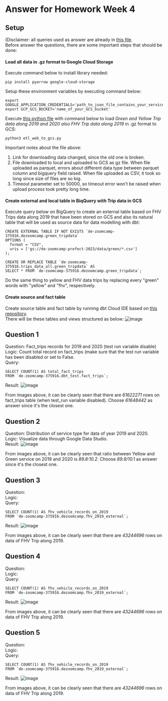 # Answer for Homework Week 4

## Setup
(Disclaimer: all queries used as answer are already in [this file](https://github.com/ahmdxrzky/de-zoomcamp-2023/blob/main/week4/big_query.sql).<br>
Before answer the questions, there are some important steps that should be done:

#### Load all data in .gz format to Google Cloud Storage
Execute command below to install library needed:
```
pip install pyarrow google-cloud-storage
```
Setup these environment variables by executing command below:
```
export GOOGLE_APPLICATION_CREDENTIALS='path_to_json_file_contains_your_service_account_configuration
export GCP_GCS_BUCKET='name_of_your_GCS_bucket'
```
Execute [this python file](https://github.com/ahmdxrzky/de-zoomcamp-2023/blob/main/week4/web_to_gcs.py) with command below to load _Green and Yellow Trip data along 2019 and 2020 also FHV Trip data along 2019_ in .gz format to GCS:
```
python3 etl_web_to_gcs.py
```
Important notes about the file above:
1. Link for downloading data changed, since the old one is broken.
2. File downloaded to local and uploaded to GCS as gz file. When file uploaded as parquet, errors about different data type between parquet column and bigquery field raised. When file uploaded as CSV, it took so long since size of files are so big.
3. Timeout parameter set to 50000, so timeout error won't be raised when upload process took pretty long time.

#### Create external and local table in BiqQuery with Trip data in GCS
Execute query below on BigQuery to create an external table based on FHV Trips data along 2019 that have been stored on GCS and also its natural table that will be used as source data for data modelling with dbt:
```
CREATE EXTERNAL TABLE IF NOT EXISTS `de-zoomcamp-375916.dezoomcamp.green_tripdata`
OPTIONS (
  format = "CSV",
  uris = ['gs://de-zoomcamp-prefect-2023/data/green/*.csv']
);

CREATE OR REPLACE TABLE `de-zoomcamp-375916.trips_data_all.green_tripdata` AS
SELECT * FROM `de-zoomcamp-375916.dezoomcamp.green_tripdata`;
```
Do the same thing to yellow and FHV data trips by replacing every "green" words with "yellow" and "fhv", respectively.

#### Create source and fact table
Create source table and fact table by running dbt Cloud IDE based on [this repository](https://github.com/ahmdxrzky/dbt-test).<br>
There will be these tables and views structured as below:
![image](https://user-images.githubusercontent.com/99194827/221354453-96924eda-432e-4989-af24-ba0fcdbdbcde.png)

## Question 1
Question: Fact_trips records for 2019 and 2020 (test run variable disable) <br>
Logic: Count total record on fact_trips (make sure that the test run variable has been disabled or set to False. <br>
Query:
```
SELECT COUNT(1) AS total_fact_trips
FROM `de-zoomcamp-375916.dbt_test.fact_trips`;
```
Result:
![image](https://user-images.githubusercontent.com/99194827/221353824-5a0156a3-11e9-45de-8a0d-adb74e617138.png)

From images above, it can be clearly seen that there are _61622271_ rows on fact_trips table (when test_run variable disabled). Choose _61648442_ as answer since it's the closest one.

## Question 2
Question: Distribution of service type for data of year 2019 and 2020. <br>
Logic: Visualize data through Google Data Studio. <br>
Result:
![image](https://user-images.githubusercontent.com/99194827/221355275-3867e5b0-0cb5-44c5-a4a4-b7bd82beb581.png)

From images above, it can be clearly seen that ratio between Yellow and Green service on 2019 and 2020 is _89.8:10.2_. Choose _89.9/10.1_ as answer since it's the closest one.

## Question 3
Question: <br>
Logic: <br>
Query:
```
SELECT COUNT(1) AS fhv_vehicle_records_on_2019
FROM `de-zoomcamp-375916.dezoomcamp.fhv_2019_external`;
```
Result:
![image](https://user-images.githubusercontent.com/99194827/217843339-edc11b29-4ad8-4e9d-9d04-91a4250e9978.png)

From images above, it can be clearly seen that there are _43244696_ rows on data of FHV Trip along 2019.

## Question 4
Question: <br>
Logic: <br>
Query:
```
SELECT COUNT(1) AS fhv_vehicle_records_on_2019
FROM `de-zoomcamp-375916.dezoomcamp.fhv_2019_external`;
```
Result:
![image](https://user-images.githubusercontent.com/99194827/217843339-edc11b29-4ad8-4e9d-9d04-91a4250e9978.png)

From images above, it can be clearly seen that there are _43244696_ rows on data of FHV Trip along 2019.

## Question 5
Question: <br>
Logic: <br>
Query:
```
SELECT COUNT(1) AS fhv_vehicle_records_on_2019
FROM `de-zoomcamp-375916.dezoomcamp.fhv_2019_external`;
```
Result:
![image](https://user-images.githubusercontent.com/99194827/217843339-edc11b29-4ad8-4e9d-9d04-91a4250e9978.png)

From images above, it can be clearly seen that there are _43244696_ rows on data of FHV Trip along 2019.
